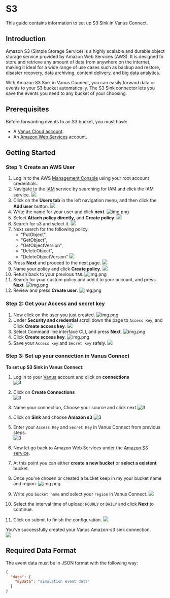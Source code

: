 # S3

This guide contains information to set up S3 Sink in Vanus Connect.

## Introduction

Amazon S3 (Simple Storage Service) is a highly scalable and durable object storage service provided by Amazon Web Services (AWS). It is designed to store and retrieve any amount of data from anywhere on the internet, making it ideal for a wide range of use cases such as backup and restore, disaster recovery, data archiving, content delivery, and big data analytics.

With Amazon S3 Sink in Vanus Connect, you can easily forward data or events to your S3 bucket automatically. The S3 Sink connector lets you save the events you need to any bucket of your choosing.


## Prerequisites

Before forwarding events to an S3 bucket, you must have:

- A [Vanus Cloud account](https://cloud.vanus.ai).
- An [Amazon Web Services](https://aws.amazon.com) account.

## Getting Started

### Step 1: Create an AWS User

1. Log in to the AWS [Management Console](https://aws.amazon.com) using your root account credentials.
2. Navigate to the [IAM](https://console.aws.amazon.com/iam/) service by searching for IAM and click the IAM service.
   ![](images/1.png)
3. Click on the **Users tab** in the left navigation menu, and then click the **Add user** button.
   ![](images/2.png)
4. Write the name for your user and click **next**.
   ![img.png](images/3.png)
5. Select **Attach policy directly**, and **Create policy**.
   ![](images/4.png)
6. Search for s3 and select it.
   ![](images/5.png)
7. Next search for the following policy.
    - "PutObject",
    - "GetObject",
    - "GetObjectVersion",
    - "DeleteObject",
    - "DeleteObjectVersion"
      ![](images/6.png)
8. Press **Next** and proceed to the next page.
   ![](images/7.png)
9. Name your policy and click **Create policy**.
   ![](images/8.png)
10. Return back to your previous `TAB`.
    ![img.png](images/8.1.png)
11. Search for your custom policy and add it to your account, and press **Next**.
    ![img.png](images/9.png)
12. Review and press **Create user**.
    ![img.png](images/10.png)

### Step 2: Get your Access and secret key

1. Now click on the user you just created.
   ![img.png](images/11.png)
2. Under **Security and credential** scroll down the page to `Access Key`, and Click **Create access key**.
   ![](images/12.png)
3. Select Command line interface CLI, and press **Next**.
   ![img.png](images/13.png)
4. Click **Create sccess key**.
   ![img.png](images/14.png)
5. Save your `Access key` and `Secret key` safely.
   ![](images/15.png)

### Step 3: Set up your connection in Vanus Connect 
**To set up S3 Sink in Vanus Connect:**  

1. Log in to your [Vanus](https://cloud.vanus.ai) account and click on **connections**  
![3](images/go%20to%20vanuscloud.png)  

2. Click on **Create Connections**  
![3](images/click%20create%20connection.png)  

3. Name your connection, Choose your source and click next 
![3](images/choose%20source.png) 

4. Click on **Sink** and choose **Amazon s3** 
![3](images/choose%20sink.png) 

5. Enter your `Access Key` and `Secret Key` in Vanus Connect from previous steps.  
![3](images/sink%20config.png) 

6. Now let go back to Amazon Web Services under the [Amazon S3 service](https://s3.console.aws.amazon.com).  

7. At this point you can either **create a new bucket** or **select a existent** bucket.  

8. Once you've chosen or created a bucket keep in my your bucket name and region.
![img.png](images/16.png)  

9. Write you `bucket name` and select your `region` in Vanus Connect.
![](images/17.png) 

10. Select the interval time of upload; `HOURLY` or `DAILY` and click **Next** to continue.  

11. Click on submit to finish the configuration. 
![](images/submit.png)  

You've successfully created your Vanus Amazon-s3 sink connection.  
![](images/successful%20connection.png)  

## Required Data Format

The event data must be in JSON format with the following way:

```json
{
  "data": {
    "myData": "simulation event data"
  }
}
```
